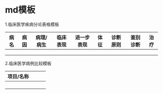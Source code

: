 # md模板

1.临床医学疾病分论表格模板

|病名|病因|病理/病生|临床表现|进一步表现|体征|诊断原则|鉴别诊断|治疗|
|---|---|---|---|---|---|---|---|---|
||||||||||
||||||||||
||||||||||



2.临床医学病例比较模板

| 项目/名称 |      |      ||
|---|---|---|---|
|||||
|||||
|||||
|||||

